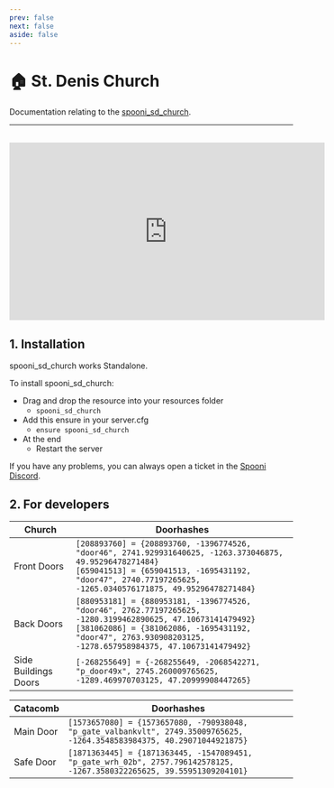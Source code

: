 ```yaml
---
prev: false
next: false
aside: false
---
```


# 🏠 St. Denis Church
Documentation relating to the [spooni_sd_church](https://spooni-mapping.tebex.io/package/6217600).

___
<br>
<iframe width="560" height="315" src="https://www.youtube.com/embed/_Xub-jivqwE?si=Zv5gh_xhPprgqJca" frameborder="0" allow="accelerometer; autoplay; clipboard-write; encrypted-media; gyroscope; picture-in-picture; web-share" referrerpolicy="strict-origin-when-cross-origin" allowfullscreen></iframe>

## 1. Installation
spooni_sd_church works Standalone.  

To install spooni_sd_church:
- Drag and drop the resource into your resources folder
  - `spooni_sd_church`
- Add this ensure in your server.cfg
  - `ensure spooni_sd_church`
- At the end
  - Restart the server

If you have any problems, you can always open a ticket in the [Spooni Discord](https://discord.gg/spooni).

## 2. For developers

| Church                    | Doorhashes
|---------------------------|----------------------------------------------------------------------------------|
| Front Doors               | `[208893760] = {208893760, -1396774526, "door46", 2741.929931640625, -1263.373046875, 49.95296478271484}` <br> `[659041513] = {659041513, -1695431192, "door47", 2740.77197265625, -1265.0340576171875, 49.95296478271484}`
| Back Doors                | `[880953181] = {880953181, -1396774526, "door46", 2762.77197265625, -1280.3199462890625, 47.10673141479492}` <br> `[381062086] = {381062086, -1695431192, "door47", 2763.930908203125, -1278.657958984375, 47.10673141479492}`
| Side Buildings Doors      | `[-268255649] = {-268255649, -2068542271, "p_door49x", 2745.260009765625, -1289.469970703125, 47.20999908447265}`

| Catacomb                  | Doorhashes
|---------------------------|----------------------------------------------------------------------------------|
| Main Door                 | `[1573657080] = {1573657080, -790938048, "p_gate_valbankvlt", 2749.35009765625, -1264.3548583984375, 40.29071044921875}`
| Safe Door                 | `[1871363445] = {1871363445, -1547089451, "p_gate_wrh_02b", 2757.796142578125, -1267.3580322265625, 39.55951309204101}`